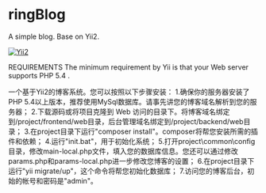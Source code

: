 # ringBlog
A simple blog. Base on Yii2.

[![Yii2](https://img.shields.io/badge/Powered_by-Yii_Framework-green.svg?style=flat)](http://www.yiiframework.com/)

REQUIREMENTS
The minimum requirement by Yii is that your Web server supports PHP 5.4 .

一个基于Yii2的博客系统。您可以按照以下步骤安装：
1.确保你的服务器安装了PHP 5.4以上版本，推荐使用MySql数据库。请事先讲您的博客域名解析到您的服务器；
2.下载源码或将项目克隆到 Web 访问的目录下。将博客域名绑定到/project/frontend/web目录，后台管理域名绑定到/project/backend/web目录；
3.在project目录下运行"composer install"。composer将帮您安装所需的插件和依赖；
4.运行"init.bat"，用于初始化系统；
5.打开project\common\config目录，修改main-local.php文件，填入您的数据库信息。您还可以通过修改params.php和params-local.php进一步修改您博客的设置；
6.在project目录下运行"yii migrate/up"，这个命令将帮您初始化数据库；
7.访问您的博客后台，初始的帐号和密码是"admin"。